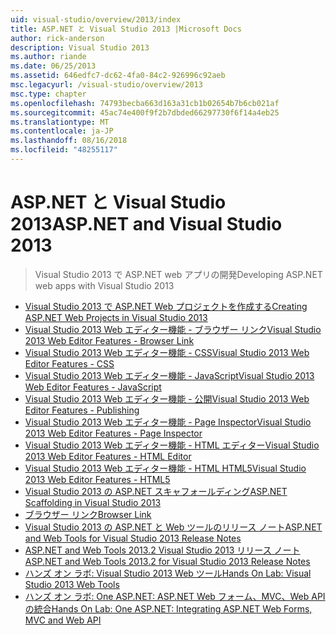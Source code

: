 ```yaml
---
uid: visual-studio/overview/2013/index
title: ASP.NET と Visual Studio 2013 |Microsoft Docs
author: rick-anderson
description: Visual Studio 2013
ms.author: riande
ms.date: 06/25/2013
ms.assetid: 646edfc7-dc62-4fa0-84c2-926996c92aeb
msc.legacyurl: /visual-studio/overview/2013
msc.type: chapter
ms.openlocfilehash: 74793becba663d163a31cb1b02654b7b6cb021af
ms.sourcegitcommit: 45ac74e400f9f2b7dbded66297730f6f14a4eb25
ms.translationtype: MT
ms.contentlocale: ja-JP
ms.lasthandoff: 08/16/2018
ms.locfileid: "48255117"
---
```

<a name="aspnet-and-visual-studio-2013"></a><span data-ttu-id="fa495-103">ASP.NET と Visual Studio 2013</span><span class="sxs-lookup"><span data-stu-id="fa495-103">ASP.NET and Visual Studio 2013</span></span>
====================
> <span data-ttu-id="fa495-104">Visual Studio 2013 で ASP.NET web アプリの開発</span><span class="sxs-lookup"><span data-stu-id="fa495-104">Developing ASP.NET web apps with Visual Studio 2013</span></span>


- [<span data-ttu-id="fa495-105">Visual Studio 2013 で ASP.NET Web プロジェクトを作成する</span><span class="sxs-lookup"><span data-stu-id="fa495-105">Creating ASP.NET Web Projects in Visual Studio 2013</span></span>](creating-web-projects-in-visual-studio.md)
- [<span data-ttu-id="fa495-106">Visual Studio 2013 Web エディター機能 - ブラウザー リンク</span><span class="sxs-lookup"><span data-stu-id="fa495-106">Visual Studio 2013 Web Editor Features - Browser Link</span></span>](visual-studio-2013-web-editor-features-browser-link.md)
- [<span data-ttu-id="fa495-107">Visual Studio 2013 Web エディター機能 - CSS</span><span class="sxs-lookup"><span data-stu-id="fa495-107">Visual Studio 2013 Web Editor Features - CSS</span></span>](visual-studio-2013-web-editor-features-css.md)
- [<span data-ttu-id="fa495-108">Visual Studio 2013 Web エディター機能 - JavaScript</span><span class="sxs-lookup"><span data-stu-id="fa495-108">Visual Studio 2013 Web Editor Features - JavaScript</span></span>](visual-studio-2013-web-editor-features-javascript.md)
- [<span data-ttu-id="fa495-109">Visual Studio 2013 Web エディター機能 - 公開</span><span class="sxs-lookup"><span data-stu-id="fa495-109">Visual Studio 2013 Web Editor Features - Publishing</span></span>](visual-studio-2013-web-editor-features-publishing.md)
- [<span data-ttu-id="fa495-110">Visual Studio 2013 Web エディター機能 - Page Inspector</span><span class="sxs-lookup"><span data-stu-id="fa495-110">Visual Studio 2013 Web Editor Features - Page Inspector</span></span>](visual-studio-2013-web-editor-features-page-inspector.md)
- [<span data-ttu-id="fa495-111">Visual Studio 2013 Web エディター機能 - HTML エディター</span><span class="sxs-lookup"><span data-stu-id="fa495-111">Visual Studio 2013 Web Editor Features - HTML Editor</span></span>](visual-studio-2013-web-editor-features-html-editor.md)
- [<span data-ttu-id="fa495-112">Visual Studio 2013 Web エディター機能 - HTML HTML5</span><span class="sxs-lookup"><span data-stu-id="fa495-112">Visual Studio 2013 Web Editor Features - HTML5</span></span>](visual-studio-2013-web-editor-features-html5.md)
- [<span data-ttu-id="fa495-113">Visual Studio 2013 の ASP.NET スキャフォールディング</span><span class="sxs-lookup"><span data-stu-id="fa495-113">ASP.NET Scaffolding in Visual Studio 2013</span></span>](aspnet-scaffolding-overview.md)
- [<span data-ttu-id="fa495-114">ブラウザー リンク</span><span class="sxs-lookup"><span data-stu-id="fa495-114">Browser Link</span></span>](using-browser-link.md)
- [<span data-ttu-id="fa495-115">Visual Studio 2013 の ASP.NET と Web ツールのリリース ノート</span><span class="sxs-lookup"><span data-stu-id="fa495-115">ASP.NET and Web Tools for Visual Studio 2013 Release Notes</span></span>](release-notes.md)
- [<span data-ttu-id="fa495-116">ASP.NET and Web Tools 2013.2 Visual Studio 2013 リリース ノート</span><span class="sxs-lookup"><span data-stu-id="fa495-116">ASP.NET and Web Tools 2013.2 for Visual Studio 2013 Release Notes</span></span>](aspnet-and-web-tools-20132-preview-for-visual-studio-2013-release-notes.md)
- [<span data-ttu-id="fa495-117">ハンズ オン ラボ: Visual Studio 2013 Web ツール</span><span class="sxs-lookup"><span data-stu-id="fa495-117">Hands On Lab: Visual Studio 2013 Web Tools</span></span>](visual-studio-2013-web-tools.md)
- [<span data-ttu-id="fa495-118">ハンズ オン ラボ: One ASP.NET: ASP.NET Web フォーム、MVC、Web API の統合</span><span class="sxs-lookup"><span data-stu-id="fa495-118">Hands On Lab: One ASP.NET: Integrating ASP.NET Web Forms, MVC and Web API</span></span>](one-aspnet-integrating-aspnet-web-forms-mvc-and-web-api.md)
